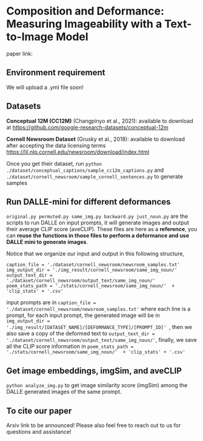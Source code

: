 # Composition and Deformance: Measuring Imageability with a Text-to-Image Model 

paper link: 

## Environment requirement
We will upload a .yml file soon!

## Datasets
**Conceptual 12M (CC12M)** (Changpinyo et al., 2021): available to download at https://github.com/google-research-datasets/conceptual-12m

**Cornell Newsroom Dataset** (Grusky et al., 2018): available to download after accepting the data licensing terms https://lil.nlp.cornell.edu/newsroom/download/index.html


Once you get their dataset, run
```python ./dataset/conceptual_captions/sample_cc12m_captions.py``` 
and
```./dataset/cornell_newsroom/sample_cornell_sentences.py```
to generate samples

## Run DALLE-mini for different deformances
```original.py permuted.py same_img.py backward.py just_noun.py``` are the scripts to run DALLE on input prompts, it will generate images and output their average CLIP score (aveCLIP). These files are here as a __reference__, you can __reuse the functions in those files to perform a deformance and use DALLE mini to generate images__. 

Notice that we organize our input and output in this following structure, 
```
caption_file = './dataset/cornell_newsroom/newsroom_samples.txt'
img_output_dir = './img_result/cornell_newsroom/same_img_noun/' 
output_text_dir = './dataset/cornell_newsroom/output_text/same_img_noun/'
poem_stats_path = './stats/cornell_newsroom/same_img_noun/'  + 'clip_stats' + '.csv'
```
input prompts are in ```caption_file = './dataset/cornell_newsroom/newsroom_samples.txt'``` where each line is a prompt,
for each input prompt, the generated image will be in ```img_output_dir = './img_result/[DATASET_NAME]/[DEFORMANCE_TYPE]/[PROMPT_ID]' ```,
then we also save a copy of the deformed text to ```output_text_dir = './dataset/cornell_newsroom/output_text/same_img_noun/'```,
finally, we save all the CLIP score information in ```poem_stats_path = './stats/cornell_newsroom/same_img_noun/'  + 'clip_stats' + '.csv'```



## Get image embeddings, imgSim, and aveCLIP
```python analyze_img.py``` to get image similarity score (imgSim) among the DALLE generated images of the same prompt. 


## To cite our paper
Arxiv link to be announced!
Please also feel free to reach out to us for questions and assistance!
